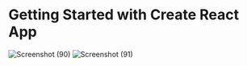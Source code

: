 # Getting Started with Create React App

![Screenshot (90)](https://user-images.githubusercontent.com/87440930/220703675-cfaa6fe9-aeae-40c6-800a-be4d18387026.png)
![Screenshot (91)](https://user-images.githubusercontent.com/87440930/220703688-f80c5679-0911-4df0-8387-5b773e76c539.png)
